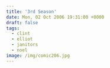```yaml
---
title: '3rd Season'
date: Mon, 02 Oct 2006 19:31:00 +0000
draft: false
tags:
  - clint
  - elliot
  - janitors
  - noel
image: /img/comic206.jpg
---
```


